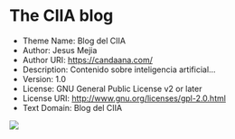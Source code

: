 # The CIIA blog

* Theme Name: Blog del CIIA
* Author: Jesus Mejia
* Author URI: https://candaana.com/
* Description: Contenido sobre inteligencia artificial...
* Version: 1.0
* License: GNU General Public License v2 or later
* License URI: http://www.gnu.org/licenses/gpl-2.0.html
* Text Domain: Blog del CIIA

<img src="https://bi-level.org/wp-content/themes/wp-bilevel/screenshot.png"/>  
